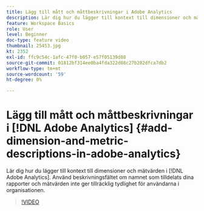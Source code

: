 ```yaml
---
title: Lägg till mått och måttbeskrivningar i Adobe Analytics
description: Lär dig hur du lägger till kontext till dimensioner och mätvärden i Adobe Analytics.
feature: Workspace Basics
role: User
level: Beginner
doc-type: feature video
thumbnail: 25453.jpg
kt: 2352
exl-id: ffc9c54c-1afc-47f0-b057-e57f05139d88
source-git-commit: 01812bf314ee0ba4fda322d08c27b282dfca7db2
workflow-type: tm+mt
source-wordcount: '59'
ht-degree: 0%

---
```


# Lägg till mått och måttbeskrivningar i [!DNL Adobe Analytics] {#add-dimension-and-metric-descriptions-in-adobe-analytics}

Lär dig hur du lägger till kontext till dimensioner och mätvärden i [!DNL Adobe Analytics]. Använd beskrivningsfältet om namnet som tilldelats dina rapporter och mätvärden inte ger tillräcklig tydlighet för användarna i organisationen.

>[!VIDEO](https://video.tv.adobe.com/v/25453/?quality=12)
